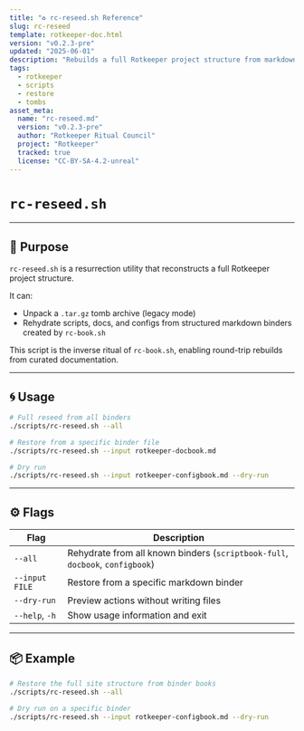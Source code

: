 ```yaml
---
title: "♻️ rc-reseed.sh Reference"
slug: rc-reseed
template: rotkeeper-doc.html
version: "v0.2.3-pre"
updated: "2025-06-01"
description: "Rebuilds a full Rotkeeper project structure from markdown ritual books or archive tombs using rc-reseed.sh."
tags:
  - rotkeeper
  - scripts
  - restore
  - tombs
asset_meta:
  name: "rc-reseed.md"
  version: "v0.2.3-pre"
  author: "Rotkeeper Ritual Council"
  project: "Rotkeeper"
  tracked: true
  license: "CC-BY-SA-4.2-unreal"
---
```


# `rc-reseed.sh`


---

## 🧠 Purpose

`rc-reseed.sh` is a resurrection utility that reconstructs a full Rotkeeper project structure.

It can:
- Unpack a `.tar.gz` tomb archive (legacy mode)
- Rehydrate scripts, docs, and configs from structured markdown binders created by `rc-book.sh`

This script is the inverse ritual of `rc-book.sh`, enabling round-trip rebuilds from curated documentation.

---

## 🌀 Usage

```bash
# Full reseed from all binders
./scripts/rc-reseed.sh --all

# Restore from a specific binder file
./scripts/rc-reseed.sh --input rotkeeper-docbook.md

# Dry run
./scripts/rc-reseed.sh --input rotkeeper-configbook.md --dry-run
```

---

## ⚙️ Flags

| Flag           | Description                                                                 |
|----------------|-----------------------------------------------------------------------------|
| `--all`        | Rehydrate from all known binders (`scriptbook-full`, `docbook`, `configbook`) |
| `--input FILE` | Restore from a specific markdown binder                                      |
| `--dry-run`    | Preview actions without writing files                                       |
| `--help`, `-h` | Show usage information and exit                                             |

---

## 📦 Example

```bash
# Restore the full site structure from binder books
./scripts/rc-reseed.sh --all

# Dry run on a specific binder
./scripts/rc-reseed.sh --input rotkeeper-configbook.md --dry-run
```

<!-- 🎴 Limerick 1:
When old tombs lie silent and cold,
rc-reseed brings life untold.
It unpacks the past,
In memories vast,
And scripts from the archive unfold.
-->

<!-- 🎴 Limerick 2:
Should history’s bones need a spark,
this ritual revives each dark mark.
With tar’s gentle sweep,
It calls from the deep,
And lights up the shadows so stark.
-->

<!-- 🎴 Reseed Ritual:
From scriptbook to script, from docbook to prose,
From config to template the resurrection flows.
No database. No runtime.
Just bones. Just bash. Just right.
-->